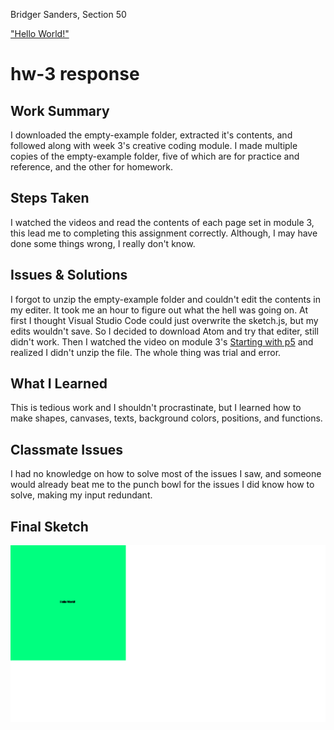 Bridger Sanders, Section 50

["Hello World!"](https://bridger-sanders.github.io/120-work/hw-3/)

# hw-3 response

## Work Summary

I downloaded the empty-example folder, extracted it's contents, and followed along with week 3's creative coding module. I made multiple copies of the empty-example folder, five of which are for practice and reference, and the other for homework.

## Steps Taken

I watched the videos and read the contents of each page set in module 3, this lead me to completing this assignment correctly. Although, I may have done some things wrong, I really don't know.

## Issues & Solutions

I forgot to unzip the empty-example folder and couldn't edit the contents in my editer. It took me an hour to figure out what the hell was going on. At first I thought Visual Studio Code could just overwrite the sketch.js, but my edits wouldn't save. So I decided to download Atom and try that editer, still didn't work. Then I watched the video on module 3's [Starting with p5](https://montana-media-arts.github.io/creative-coding-1/modules/week-3/starting-with-p5/) and realized I didn't unzip the file. The whole thing was trial and error.

## What I Learned

This is tedious work and I shouldn't procrastinate, but I learned how to make shapes, canvases, texts, background colors, positions, and functions.

## Classmate Issues

I had no knowledge on how to solve most of the issues I saw, and someone would already beat me to the punch bowl for the issues I did know how to solve, making my input redundant.

## Final Sketch

![This is my final sketch](images/20180902_hw-3.png)
